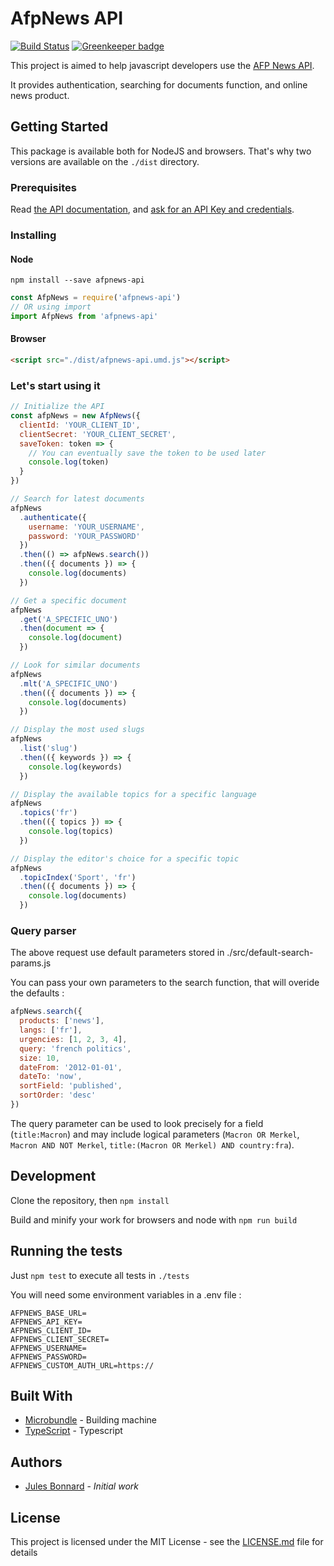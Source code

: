 # AfpNews API

[![Build Status](https://travis-ci.org/julesbonnard/afpnews-api.svg?branch=master)](https://travis-ci.org/julesbonnard/afpnews-api) [![Greenkeeper badge](https://badges.greenkeeper.io/julesbonnard/afpnews-api.svg)](https://greenkeeper.io/)

This project is aimed to help javascript developers use the [AFP News API](https://api.afp.com/).

It provides authentication, searching for documents function, and online news product.

## Getting Started

This package is available both for NodeJS and browsers. That's why two versions are available on the `./dist` directory.

### Prerequisites

Read [the API documentation](https://api.afp.com/), and [ask for an API Key and credentials](https://developers.afp.com).

### Installing

#### Node

`npm install --save afpnews-api`

```js
const AfpNews = require('afpnews-api')
// OR using import
import AfpNews from 'afpnews-api'
```

#### Browser

```html
<script src="./dist/afpnews-api.umd.js"></script>
```

### Let's start using it

```js
// Initialize the API
const afpNews = new AfpNews({
  clientId: 'YOUR_CLIENT_ID',
  clientSecret: 'YOUR_CLIENT_SECRET',
  saveToken: token => {
    // You can eventually save the token to be used later
    console.log(token)
  }
})

// Search for latest documents
afpNews
  .authenticate({
    username: 'YOUR_USERNAME',
    password: 'YOUR_PASSWORD'
  })
  .then(() => afpNews.search())
  .then(({ documents }) => {
    console.log(documents)
  })

// Get a specific document
afpNews
  .get('A_SPECIFIC_UNO')
  .then(document => {
    console.log(document)
  })

// Look for similar documents
afpNews
  .mlt('A_SPECIFIC_UNO')
  .then(({ documents }) => {
    console.log(documents)
  })

// Display the most used slugs
afpNews
  .list('slug')
  .then(({ keywords }) => {
    console.log(keywords)
  })

// Display the available topics for a specific language
afpNews
  .topics('fr')
  .then(({ topics }) => {
    console.log(topics)
  })

// Display the editor's choice for a specific topic
afpNews
  .topicIndex('Sport', 'fr')
  .then(({ documents }) => {
    console.log(documents)
  })
```

### Query parser

The above request use default parameters stored in ./src/default-search-params.js

You can pass your own parameters to the search function, that will overide the defaults : 

```js
afpNews.search({
  products: ['news'],
  langs: ['fr'],
  urgencies: [1, 2, 3, 4],
  query: 'french politics',
  size: 10,
  dateFrom: '2012-01-01',
  dateTo: 'now',
  sortField: 'published',
  sortOrder: 'desc'
})
```

The query parameter can be used to look precisely for a field (`title:Macron`) and may include logical parameters (`Macron OR Merkel`, `Macron AND NOT Merkel`, `title:(Macron OR Merkel) AND country:fra`).

## Development

Clone the repository, then `npm install`

Build and minify your work for browsers and node with `npm run build`

## Running the tests

Just `npm test` to execute all tests in `./tests`

You will need some environment variables in a .env file : 

```
AFPNEWS_BASE_URL=
AFPNEWS_API_KEY=
AFPNEWS_CLIENT_ID=
AFPNEWS_CLIENT_SECRET=
AFPNEWS_USERNAME=
AFPNEWS_PASSWORD=
AFPNEWS_CUSTOM_AUTH_URL=https://
```

## Built With

* [Microbundle](https://www.npmjs.com/package/microbundle) - Building machine
* [TypeScript](https://www.typescriptlang.org/) - Typescript

## Authors

* [Jules Bonnard](https://github.com/julesbonnard) - *Initial work*

## License

This project is licensed under the MIT License - see the [LICENSE.md](LICENSE.md) file for details
